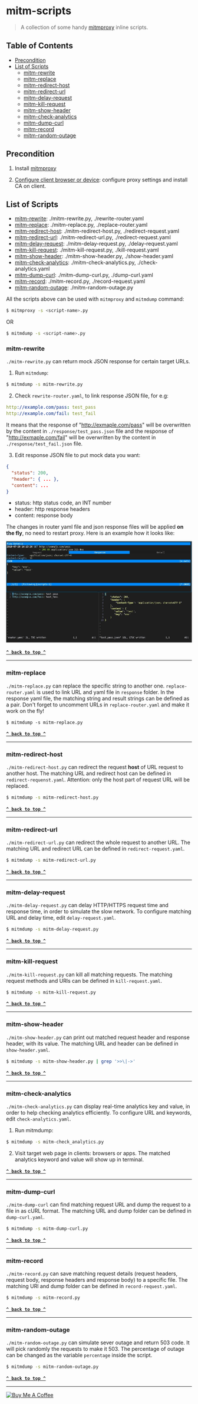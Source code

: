 # mitm-scripts

> A collection of some handy [mitmproxy](https://github.com/mitmproxy/mitmproxy) inline scripts.

## Table of Contents

- [Precondition](#precondition)
- [List of Scripts](#list-of-scripts)
  - [mitm-rewrite](#mitm-rewrite)
  - [mitm-replace](#mitm-replace)
  - [mitm-redirect-host](#mitm-redirect-host)
  - [mitm-redirect-url](#mitm-redirect-url)
  - [mitm-delay-request](#mitm-delay-request)
  - [mitm-kill-request](#mitm-kill-request)
  - [mitm-show-header](#mitm-show-header)
  - [mitm-check-analytics](#mitm-check-analytics)
  - [mitm-dump-curl](#mitm-dump-curl)
  - [mitm-record](#mitm-record)
  - [mitm-random-outage](#mitm-random-outage)

## Precondition

1. Install [mitmproxy](https://docs.mitmproxy.org/stable/overview-installation/)

2. [Configure client browser or device](https://docs.mitmproxy.org/stable/overview-getting-started/#configure-your-browser-or-device): configure proxy settings and install CA on client.

## List of Scripts

- [mitm-rewrite](#mitm-rewrite): ./mitm-rewrite.py, ./rewrite-router.yaml
- [mitm-replace](#mitm-replace): ./mitm-replace.py, ./replace-router.yaml
- [mitm-redirect-host](#mitm-redirect-host): ./mitm-redirect-host.py, ./redirect-request.yaml
- [mitm-redirect-url](#mitm-redirect-url): ./mitm-redirect-url.py, ./redirect-request.yaml
- [mitm-delay-request](#mitm-delay-request): ./mitm-delay-request.py, ./delay-request.yaml
- [mitm-kill-request](#mitm-kill-request): ./mitm-kill-request.py, ./kill-request.yaml
- [mitm-show-header](#mitm-show-header): ./mitm-show-header.py, ./show-header.yaml
- [mitm-check-analytics](#mitm-check-analytics): ./mitm-check-analytics.py, ./check-analytics.yaml
- [mitm-dump-curl](#mitm-dump-curl): ./mitm-dump-curl.py, ./dump-curl.yaml
- [mitm-record](#mitm-record): ./mitm-record.py, ./record-request.yaml
- [mitm-random-outage](#mitm-random-outage): ./mitm-random-outage.py

All the scripts above can be used with `mitmproxy` and `mitmdump` command:

```bash
$ mitmproxy -s <script-name>.py
```

OR

```bash
$ mitmdump -s <script-name>.py
```

### mitm-rewrite

`./mitm-rewrite.py` can return mock JSON response for certain target URLs.

1. Run `mitmdump`:

```bash
$ mitmdump -s mitm-rewrite.py
```

2. Check `rewrite-router.yaml`, to link response JSON file, for e.g:

```yaml
http://example.com/pass: test_pass
http://example.com/fail: test_fail
```

It means that the response of "http://exmaple.com/pass" will be overwritten by the content in `./response/test_pass.json` file and the response of "http://exmaple.com/fail" will be overwritten by the content in `./response/test_fail.json` file.

3. Edit response JSON file to put mock data you want:

```json
{
  "status": 200,
  "header": { ... },
  "content": ...
}
```

- status: http status code, an INT number
- header: http response headers
- content: response body

The changes in router yaml file and json response files will be applied **on the fly**, no need to restart proxy. Here is an example how it looks like:

![mitm-rewrite-example](screenshot/mitm-rewrite-example.jpg)

**[`^ back to top ^`](#mitm-scripts)**

---

### mitm-replace

`./mitm-replace.py` can replace the specific string to another one. `replace-router.yaml` is used to link URL and yaml file in `response` folder. In the response yaml file, the matching string and result strings can be defined as a pair. Don't forget to uncomment URLs in `replace-router.yaml` and make it work on the fly!

```
$ mitmdump -s mitm-replace.py
```

**[`^ back to top ^`](#mitm-scripts)**

---

### mitm-redirect-host

`./mitm-redirect-host.py` can redirect the request **host** of URL request to another host. The matching URL and redirect host can be defined in `redirect-requenst.yaml`. Attention: only the host part of request URL will be replaced.

```bash
$ mitmdump -s mitm-redirect-host.py
```

**[`^ back to top ^`](#mitm-scripts)**

---

### mitm-redirect-url

`./mitm-redirect-url.py` can redirect the whole request to another URL. The matching URL and redirect URL can be defined in `redirect-request.yaml`.

```bash
$ mitmdump -s mitm-redirect-url.py
```

**[`^ back to top ^`](#mitm-scripts)**

---

### mitm-delay-request

`./mitm-delay-request.py` can delay HTTP/HTTPS request time and response time, in order to simulate the slow network. To configure matching URL and delay time, edit `delay-request.yaml`.

```bash
$ mitmdump -s mitm-delay-request.py
```

**[`^ back to top ^`](#mitm-scripts)**

---

### mitm-kill-request

`./mitm-kill-request.py` can kill all matching requests. The matching request methods and URls can be defined in `kill-request.yaml`.

```bash
$ mitmdump -s mitm-kill-request.py
```

**[`^ back to top ^`](#mitm-scripts)**

---

### mitm-show-header

`./mitm-show-header.py` can print out matched request header and response header, with its value. The matching URL and header can be defined in `show-header.yaml`.

```bash
$ mitmdump -s mitm-show-header.py | grep '>>\|->'
```

**[`^ back to top ^`](#mitm-scripts)**

---

### mitm-check-analytics

`./mitm-check-analytics.py` can display real-time analytics key and value, in order to help checking analytics efficiently. To configure URL and keywords, edit `check-analytics.yaml`.

1. Run mitmdump:

```bash
$ mitmdump -s mitm-check_analytics.py
```

2. Visit target web page in clients: browsers or apps. The matched analytics keyword and value will show up in terminal.

**[`^ back to top ^`](#mitm-scripts)**

---

### mitm-dump-curl

`./mitm-dump-curl` can find matching request URL and dump the request to a file in as cURL format. The matching URL and dump folder can be defined in `dump-curl.yaml`.

```bash
$ mitmdump -s mitm-dump-curl.py
```

**[`^ back to top ^`](#mitm-scripts)**

---

### mitm-record

`./mitm-record.py` can save matching request details (request headers, request body, response headers and response body) to a specific file. The matching URl and dump folder can be defined in `record-request.yaml`.

```bash
$ mitmdump -s mitm-record.py
```

**[`^ back to top ^`](#mitm-scripts)**

---

### mitm-random-outage

`./mitm-random-outage.py` can simulate sever outage and return 503 code. It will pick randomly the requests to make it 503. The percentage of outage can be changed as the variable `percentage` inside the script.

```bash
$ mitmdump -s mitm-random-outage.py
```

**[`^ back to top ^`](#mitm-scripts)**

---

<a href="https://www.buymeacoffee.com/kevcui" target="_blank"><img src="https://cdn.buymeacoffee.com/buttons/v2/default-orange.png" alt="Buy Me A Coffee" height="60px" width="217px"></a>
